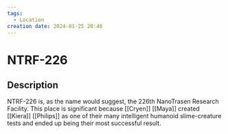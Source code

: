 ```yaml
---
tags:
  - Location
creation date: 2024-01-25 20:40
---
```

# NTRF-226

## Description

NTRF-226 is, as the name would suggest, the 226th NanoTrasen Research Facility.
This place is significant because [[Cryen]] [[Maya]] created [[Kiera]] [[Philips]] as one of their many intelligent humanoid slime-creature tests and ended up being their most successful result.
